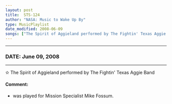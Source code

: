 ```yaml
---
layout: post
title:  STS-124
author: "NASA: Music to Wake Up By"
type: MusicPlaylist
date_modified: 2008-06-09
songs: ["The Spirit of Aggieland performed by The Fightin' Texas Aggie Band"]
---
```


----
### DATE: June 09, 2008
----
✫ The Spirit of Aggieland performed by The Fightin' Texas Aggie Band

#### Comment:
* was played for Mission Specialist Mike Fossum.



<br/>
<center>
	<a target="_blank"
	   href="https://twitter.com/intent/tweet?hashtags=Space,NASA,Playlist,NASAWakeupCalls,SpaceProgram&text={{ page.author}}, '{{ page.songs.first }}' {{ page.title }}, {{ page.date | date: '%B %d, %Y' }}. {{ site.url }}{{ page.url }} @nasawakeupcalls">
	   <i class="fab fa-twitter" alt="Tweet this page" style="font-size: 1.3em;"></i>
	</a>
	&nbsp; 	<i class="fas fa-user-astronaut" style="font-size: 1.5em;"></i> &nbsp;
    <a type="amzn" search="'The Spirit of Aggieland performed by The Fightin' Texas Aggie Band'" category="popular music">
        <i class="fab fa-amazon" style="font-size: 1.3em;"></i>
    </a>
</center>
